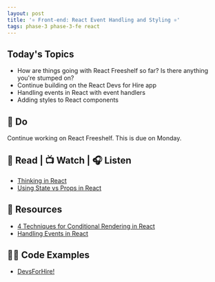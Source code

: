 ```yaml
---
layout: post
title: '⚛ Front-end: React Event Handling and Styling ⚛'
tags: phase-3 phase-3-fe react
---
```


## Today's Topics

- How are things going with React Freeshelf so far? Is there anything you're stumped on?
- Continue building on the React Devs for Hire app
- Handling events in React with event handlers
- Adding styles to React components

## 🎯 Do

Continue working on React Freeshelf. This is due on Monday.

## 📖 Read | 📺 Watch | 🎧 Listen

- [Thinking in React](https://reactjs.org/docs/thinking-in-react.html)
- [Using State vs Props in React](https://www.youtube.com/watch?v=IYvD9oBCuJI)

## 🔖 Resources

- [4 Techniques for Conditional Rendering in React](https://linguinecode.com/post/4-techniques-conditional-render-react-props-state)
- [Handling Events in React](https://blog.logrocket.com/a-guide-to-react-onclick-event-handlers-d411943b14dd/)

## 👨‍💻 Code Examples

- [DevsForHire!](https://github.com/momentum-team-7/example-react-devs-for-hire)

